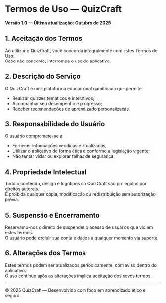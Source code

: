 # Termos de Uso — QuizCraft

**Versão 1.0 — Última atualização: Outubro de 2025**

## 1. Aceitação dos Termos
Ao utilizar o QuizCraft, você concorda integralmente com estes Termos de Uso.  
Caso não concorde, interrompa o uso do aplicativo.

## 2. Descrição do Serviço
O QuizCraft é uma plataforma educacional gamificada que permite:
- Realizar quizzes temáticos e interativos;
- Acompanhar seu desempenho e progresso;
- Receber recomendações de aprendizado personalizadas.

## 3. Responsabilidade do Usuário
O usuário compromete-se a:
- Fornecer informações verídicas e atualizadas;
- Utilizar o aplicativo de forma ética e conforme a legislação vigente;
- Não tentar violar ou explorar falhas de segurança.

## 4. Propriedade Intelectual
Todo o conteúdo, design e logotipos do QuizCraft são protegidos por direitos autorais.  
É proibida qualquer cópia, modificação ou redistribuição sem autorização prévia.

## 5. Suspensão e Encerramento
Reservamo-nos o direito de suspender o acesso de usuários que violem estes termos.  
O usuário pode excluir sua conta e dados a qualquer momento via suporte.

## 6. Alterações dos Termos
Estes termos podem ser atualizados periodicamente, com aviso dentro do aplicativo.  
O uso contínuo após as alterações implica aceitação dos novos termos.

---

© 2025 QuizCraft — Desenvolvido com foco em aprendizado ético e seguro.
